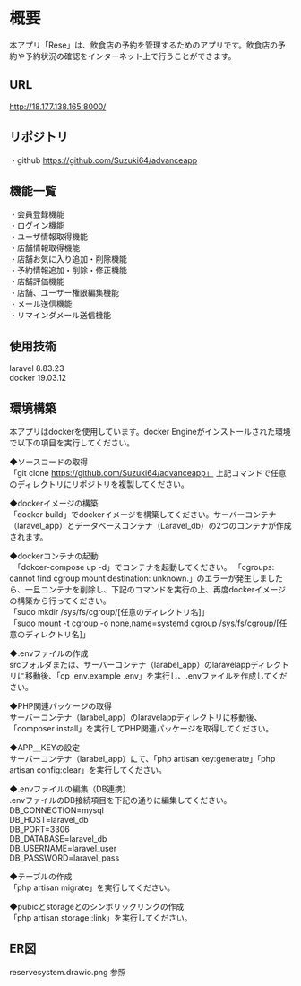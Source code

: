 # 概要  
本アプリ「Rese」は、飲食店の予約を管理するためのアプリです。飲食店の予約や予約状況の確認をインターネット上で行うことができます。  

## URL  
http://18.177.138.165:8000/  

## リポジトリ  
・github
https://github.com/Suzuki64/advanceapp

## 機能一覧   
・会員登録機能  
・ログイン機能  
・ユーザ情報取得機能  
・店舗情報取得機能  
・店舗お気に入り追加・削除機能  
・予約情報追加・削除・修正機能  
・店舗評価機能  
・店舗、ユーザー権限編集機能  
・メール送信機能  
・リマインダメール送信機能  

## 使用技術  
laravel 8.83.23  
docker 19.03.12  

## 環境構築  
本アプリはdockerを使用しています。docker Engineがインストールされた環境で以下の項目を実行してください。  

◆ソースコードの取得  
  「git clone https://github.com/Suzuki64/advanceapp」
  上記コマンドで任意のディレクトリにリポジトリを複製してください。  

◆dockerイメージの構築  
  「docker build」でdockerイメージを構築してください。サーバーコンテナ（laravel_app）とデータベースコンテナ（Laravel_db）の2つのコンテナが作成されます。  
    
◆dockerコンテナの起動  
　「dokcer-compose up -d」でコンテナを起動してください。
      「cgroups: cannot find cgroup mount destination: unknown.」のエラーが発生しましたら、一旦コンテナを削除し、下記のコマンドを実行の上、再度dockerイメージの構築から行ってください。  
      「sudo mkdir /sys/fs/cgroup/[任意のディレクトリ名]」  
      「sudo mount -t cgroup -o none,name=systemd cgroup /sys/fs/cgroup/[任意のディレクトリ名]」  

◆.envファイルの作成  
  srcフォルダまたは、サーバーコンテナ（larabel_app）のlaravelappディレクトリに移動後、「cp .env.example .env」を実行し、.envファイルを作成してください。  

◆PHP関連パッケージの取得  
  サーバーコンテナ（larabel_app）のlaravelappディレクトリに移動後、「composer install」を実行してPHP関連パッケージを取得してください。  

◆APP＿KEYの設定  
  サーバーコンテナ（larabel_app）にて、「php artisan key:generate」「php artisan config:clear」を実行してください。  

◆.envファイルの編集（DB連携）  
  .envファイルのDB接続項目を下記の通りに編集してください。  
    DB_CONNECTION=mysql  
    DB_HOST=laravel_db  
    DB_PORT=3306  
    DB_DATABASE=laravel_db  
    DB_USERNAME=laravel_user  
    DB_PASSWORD=laravel_pass  

◆テーブルの作成  
  「php artisan migrate」を実行してください。  

◆pubicとstorageとのシンボリックリンクの作成  
  「php artisan storage::link」を実行してください。  

## ER図  
reservesystem.drawio.png 参照  
